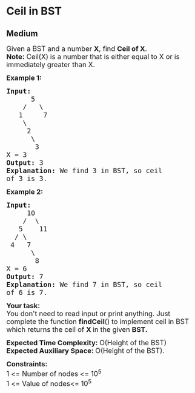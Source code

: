 # Ceil in BST
## Medium
<div class="problems_problem_content__Xm_eO" style="user-select: auto;"><p style="user-select: auto;"><span style="font-size: 18px; user-select: auto;">Given a&nbsp;BST and a number <strong style="user-select: auto;">X</strong>, find <strong style="user-select: auto;">Ceil of X</strong>.</span><br style="user-select: auto;">
<span style="font-size: 18px; user-select: auto;"><strong style="user-select: auto;">Note:</strong> Ceil(X) is a number that is either equal to X or is immediately greater than X.</span></p>

<p style="user-select: auto;"><span style="font-size: 18px; user-select: auto;"><strong style="user-select: auto;">Example 1:</strong></span></p>

<pre style="user-select: auto;"><span style="font-size: 18px; user-select: auto;"><strong style="user-select: auto;">Input:
</strong>      5
&nbsp;   /   \
&nbsp;  1     7
&nbsp;   \
&nbsp;    2 
&nbsp;     \
&nbsp;      3
X = 3
<strong style="user-select: auto;">Output: </strong>3<strong style="user-select: auto;">
Explanation: </strong>We find 3 in BST, so ceil
of 3 is 3.</span></pre>

<p style="user-select: auto;"><span style="font-size: 18px; user-select: auto;"><strong style="user-select: auto;">Example 2:</strong></span></p>

<pre style="user-select: auto;"><span style="font-size: 18px; user-select: auto;"><strong style="user-select: auto;">Input:
</strong>     10
&nbsp;   /  \
&nbsp;  5    11
&nbsp; / \ 
&nbsp;4   7
&nbsp;     \
&nbsp;      8
X = 6
<strong style="user-select: auto;">Output: </strong>7<strong style="user-select: auto;">
Explanation: </strong>We find 7 in BST, so ceil
of 6 is 7.</span></pre>

<p style="user-select: auto;"><span style="font-size: 18px; user-select: auto;"><strong style="user-select: auto;">Your task:</strong><br style="user-select: auto;">
You don't need to read input or print anything. Just complete the function <strong style="user-select: auto;">findCeil</strong>() to implement ceil in BST which returns the ceil of&nbsp;<strong style="user-select: auto;">X&nbsp;</strong>in the given&nbsp;<strong style="user-select: auto;">BST.</strong></span></p>

<p style="user-select: auto;"><span style="font-size: 18px; user-select: auto;"><strong style="user-select: auto;">Expected Time Complexity:&nbsp;</strong>O(Height of the BST)<br style="user-select: auto;">
<strong style="user-select: auto;">Expected Auxiliary Space:&nbsp;</strong>O(Height of the BST).</span></p>

<p style="user-select: auto;"><span style="font-size: 18px; user-select: auto;"><strong style="user-select: auto;">Constraints:</strong><br style="user-select: auto;">
1 &lt;= Number of nodes &lt;= 10<sup style="user-select: auto;">5</sup><br style="user-select: auto;">
1 &lt;= Value of nodes&lt;= 10<sup style="user-select: auto;">5</sup></span></p>
</div>